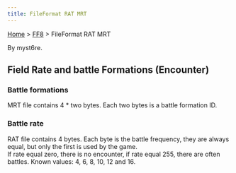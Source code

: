 ```yaml
---
title: FileFormat RAT MRT
---
```


[Home](Main%20Page.md) > [FF8](FF8.md) > FileFormat RAT MRT

By myst6re.

## Field Rate and battle Formations (Encounter)

### Battle formations

MRT file contains 4 \* two bytes. Each two bytes is a battle formation
ID.

### Battle rate

RAT file contains 4 bytes. Each byte is the battle frequency, they are
always equal, but only the first is used by the game.  
If rate equal zero, there is no encounter, if rate equal 255, there are
often battles. Known values: 4, 6, 8, 10, 12 and 16.
